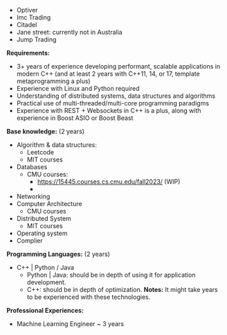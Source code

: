 * Optiver
* Imc Trading
* Citadel
* Jane street: currently not in Australia
* Jump Trading

**Requirements:**
- 3+ years of experience developing performant, scalable applications in modern C++ (and at least 2 years with C++11, 14, or 17, template metaprogramming a plus)
- Experience with Linux and Python required
- Understanding of distributed systems, data structures and algorithms
- Practical use of multi-threaded/multi-core programming paradigms
- Experience with REST + Websockets in C++ is a plus, along with experience in Boost ASIO or Boost Beast


**Base knowledge:** (2 years)
- Algorithm & data structures:
	- Leetcode
	- MIT courses
- Databases
	- CMU courses:
		- https://15445.courses.cs.cmu.edu/fall2023/ (WIP)
		- 
- Networking
- Computer Architecture
	- CMU courses
- Distributed System
	- MIT courses
- Operating system 
- Complier

**Programming Languages:** (2 years)
- C++ | Python / Java
	- Python | Java: should be in depth of using it for application development.
	- C++: should be in depth of optimization.
**Notes:** It might take years to be experienced with these technologies.

**Professional Experiences:**
* Machine Learning Engineer ~ 3 years